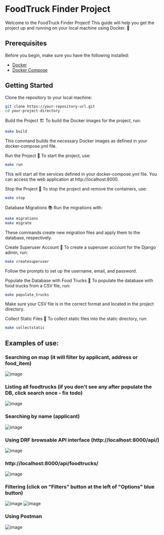 # FoodTruck Finder Project

Welcome to the FoodTruck Finder Project! This guide will help you get the project up and running on your local machine using Docker. 🚀

## Prerequisites

Before you begin, make sure you have the following installed:
- [Docker](https://www.docker.com/get-started)
- [Docker Compose](https://docs.docker.com/compose/install/)

## Getting Started

Clone the repository to your local machine:

```bash
git clone https://your-repository-url.git
cd your-project-directory
```

Build the Project 🏗️
To build the Docker images for the project, run:

```bash
make build
```

This command builds the necessary Docker images as defined in your docker-compose.yml file.

Run the Project 🎉
To start the project, use:

```bash
make run
```

This will start all the services defined in your docker-compose.yml file. You can access the web application at http://localhost:8000.

Stop the Project 🛑
To stop the project and remove the containers, use:

```bash
make stop
```

Database Migrations 📚
Run the migrations with:

```bash
make migrations
make migrate
```

These commands create new migration files and apply them to the database, respectively.

Create Superuser Account 👤
To create a superuser account for the Django admin, run:

```bash
make createsuperuser
```

Follow the prompts to set up the username, email, and password.

Populate the Database with Food Trucks 🍔
To populate the database with food trucks from a CSV file, run:

```bash
make populate_trucks
```

Make sure your CSV file is in the correct format and located in the project directory.

Collect Static Files 📁
To collect static files into the static directory, run:

```bash
make collectstatic
```
## Examples of use:

### Searching on map (it will filter by applicant, address or food_item)
![image](https://github.com/JuniorGunner/P1-Submission-Claudemir-SF-Junior/assets/12654382/3cc0c19c-b846-46fd-95ed-ec6b52843eb0)

### Listing all foodtrucks (if you don't see any after populate the DB, click search once - fix todo)
![image](https://github.com/JuniorGunner/P1-Submission-Claudemir-SF-Junior/assets/12654382/1b1bf209-3630-4fba-bb24-c8eb2719d9bb)

### Searching by name (applicant)
![image](https://github.com/JuniorGunner/P1-Submission-Claudemir-SF-Junior/assets/12654382/bf85c5a6-4b8e-4d9c-aed7-9cad99be40fd)

### Using DRF browsable API interface (http://localhost:8000/api/) 
![image](https://github.com/JuniorGunner/P1-Submission-Claudemir-SF-Junior/assets/12654382/b09a92b1-fd86-430c-a0d5-afddb94db08b)

### http://localhost:8000/api/foodtrucks/
![image](https://github.com/JuniorGunner/P1-Submission-Claudemir-SF-Junior/assets/12654382/82514a32-4ab3-4b92-bea9-972ee6712987)

### Filtering (click on "Filters" button at the left of "Options" blue button)
![image](https://github.com/JuniorGunner/P1-Submission-Claudemir-SF-Junior/assets/12654382/9a7d9954-2e2b-4d2b-beab-41db536f1e24)
![image](https://github.com/JuniorGunner/P1-Submission-Claudemir-SF-Junior/assets/12654382/7b8d4344-4f9f-4674-b2c0-1d23f60ebfa7)

### Using Postman
![image](https://github.com/JuniorGunner/P1-Submission-Claudemir-SF-Junior/assets/12654382/71a1136c-8efb-4607-84e6-dc938ff3fe18)
